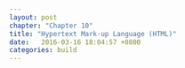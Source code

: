 ```yaml
---
layout: post
chapter: "Chapter 10"
title: "Hypertext Mark-up Language (HTML)"
date:   2016-03-16 18:04:57 +0800
categories: build
---
```






